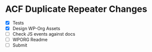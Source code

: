 ACF Duplicate Repeater Changes
==============================

 - [x] Tests
 - [x] Design WP-Org Assets
 - [ ] Check JS events against docs
 - [ ] WPORG Readme
 - [ ] Submit
